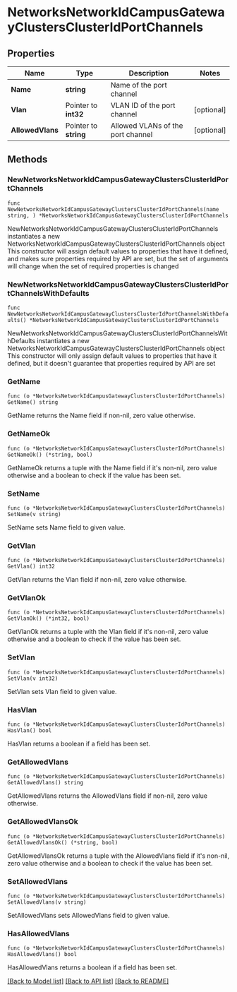 # NetworksNetworkIdCampusGatewayClustersClusterIdPortChannels

## Properties

Name | Type | Description | Notes
------------ | ------------- | ------------- | -------------
**Name** | **string** | Name of the port channel | 
**Vlan** | Pointer to **int32** | VLAN ID of the port channel | [optional] 
**AllowedVlans** | Pointer to **string** | Allowed VLANs of the port channel | [optional] 

## Methods

### NewNetworksNetworkIdCampusGatewayClustersClusterIdPortChannels

`func NewNetworksNetworkIdCampusGatewayClustersClusterIdPortChannels(name string, ) *NetworksNetworkIdCampusGatewayClustersClusterIdPortChannels`

NewNetworksNetworkIdCampusGatewayClustersClusterIdPortChannels instantiates a new NetworksNetworkIdCampusGatewayClustersClusterIdPortChannels object
This constructor will assign default values to properties that have it defined,
and makes sure properties required by API are set, but the set of arguments
will change when the set of required properties is changed

### NewNetworksNetworkIdCampusGatewayClustersClusterIdPortChannelsWithDefaults

`func NewNetworksNetworkIdCampusGatewayClustersClusterIdPortChannelsWithDefaults() *NetworksNetworkIdCampusGatewayClustersClusterIdPortChannels`

NewNetworksNetworkIdCampusGatewayClustersClusterIdPortChannelsWithDefaults instantiates a new NetworksNetworkIdCampusGatewayClustersClusterIdPortChannels object
This constructor will only assign default values to properties that have it defined,
but it doesn't guarantee that properties required by API are set

### GetName

`func (o *NetworksNetworkIdCampusGatewayClustersClusterIdPortChannels) GetName() string`

GetName returns the Name field if non-nil, zero value otherwise.

### GetNameOk

`func (o *NetworksNetworkIdCampusGatewayClustersClusterIdPortChannels) GetNameOk() (*string, bool)`

GetNameOk returns a tuple with the Name field if it's non-nil, zero value otherwise
and a boolean to check if the value has been set.

### SetName

`func (o *NetworksNetworkIdCampusGatewayClustersClusterIdPortChannels) SetName(v string)`

SetName sets Name field to given value.


### GetVlan

`func (o *NetworksNetworkIdCampusGatewayClustersClusterIdPortChannels) GetVlan() int32`

GetVlan returns the Vlan field if non-nil, zero value otherwise.

### GetVlanOk

`func (o *NetworksNetworkIdCampusGatewayClustersClusterIdPortChannels) GetVlanOk() (*int32, bool)`

GetVlanOk returns a tuple with the Vlan field if it's non-nil, zero value otherwise
and a boolean to check if the value has been set.

### SetVlan

`func (o *NetworksNetworkIdCampusGatewayClustersClusterIdPortChannels) SetVlan(v int32)`

SetVlan sets Vlan field to given value.

### HasVlan

`func (o *NetworksNetworkIdCampusGatewayClustersClusterIdPortChannels) HasVlan() bool`

HasVlan returns a boolean if a field has been set.

### GetAllowedVlans

`func (o *NetworksNetworkIdCampusGatewayClustersClusterIdPortChannels) GetAllowedVlans() string`

GetAllowedVlans returns the AllowedVlans field if non-nil, zero value otherwise.

### GetAllowedVlansOk

`func (o *NetworksNetworkIdCampusGatewayClustersClusterIdPortChannels) GetAllowedVlansOk() (*string, bool)`

GetAllowedVlansOk returns a tuple with the AllowedVlans field if it's non-nil, zero value otherwise
and a boolean to check if the value has been set.

### SetAllowedVlans

`func (o *NetworksNetworkIdCampusGatewayClustersClusterIdPortChannels) SetAllowedVlans(v string)`

SetAllowedVlans sets AllowedVlans field to given value.

### HasAllowedVlans

`func (o *NetworksNetworkIdCampusGatewayClustersClusterIdPortChannels) HasAllowedVlans() bool`

HasAllowedVlans returns a boolean if a field has been set.


[[Back to Model list]](../README.md#documentation-for-models) [[Back to API list]](../README.md#documentation-for-api-endpoints) [[Back to README]](../README.md)


